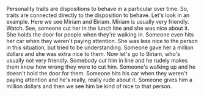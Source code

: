 Personality traits are dispositions to behave in a particular over time. So,
traits are connected directly to the disposition to behave. Let's look in an
example. Here we see Miriam and Biriam. Miriam is usually very friendly. Watch.
See, someone cut her in the lunch line and she was nice about it. She holds the
door for people when they're walking in. Someone even hits her car when they
weren't paying attention. She was less nice to the person in this situation,
but tried to be understanding. Someone gave her a million dollars and she was
extra nice to them. Now let's go to Biriam, who's usually not very friendly.
Somebody cut him in line and he rudely makes them know how wrong they were to
cut him. Someone's walking up and he doesn't hold the door for them. Someone
hits his car when they weren't paying attention and he's really, really rude
about it. Someone gives him a million dollars and then we see him be kind of
nice to that person.
